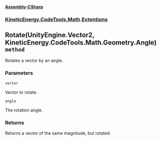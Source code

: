#### [Assembly-CSharp](./Assembly-CSharp.md 'Assembly-CSharp')
### [KineticEnergy.CodeTools.Math](./Assembly-CSharp.md#KineticEnergy-CodeTools-Math 'KineticEnergy.CodeTools.Math').[Extentions](./KineticEnergy-CodeTools-Math-Extentions.md 'KineticEnergy.CodeTools.Math.Extentions')
## Rotate(UnityEngine.Vector2, KineticEnergy.CodeTools.Math.Geometry.Angle) `method`
Rotates a vector by an angle.
### Parameters

<a name='KineticEnergy-CodeTools-Math-Extentions-Rotate(UnityEngine-Vector2-_KineticEnergy-CodeTools-Math-Geometry-Angle)-vector'></a>
`vector`

Vector to rotate.

<a name='KineticEnergy-CodeTools-Math-Extentions-Rotate(UnityEngine-Vector2-_KineticEnergy-CodeTools-Math-Geometry-Angle)-angle'></a>
`angle`

The rotation angle.
### Returns
Returns a vector of the same magnitude, but rotated.
